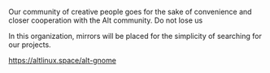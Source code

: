 Our community of creative people goes for the sake of convenience and closer cooperation with the Alt community. Do not lose us 

In this organization, mirrors will be placed for the simplicity of searching for our projects. 

https://altlinux.space/alt-gnome

